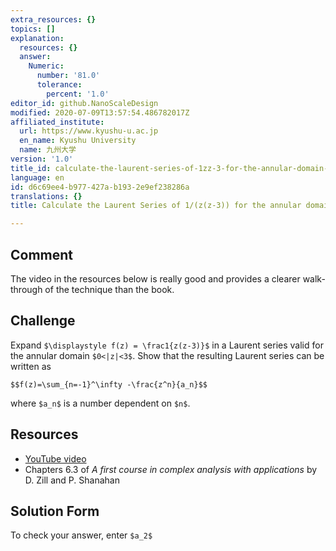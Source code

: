 ```yaml
---
extra_resources: {}
topics: []
explanation:
  resources: {}
  answer:
    Numeric:
      number: '81.0'
      tolerance:
        percent: '1.0'
editor_id: github.NanoScaleDesign
modified: 2020-07-09T13:57:54.486782017Z
affiliated_institute:
  url: https://www.kyushu-u.ac.jp
  en_name: Kyushu University
  name: 九州大学
version: '1.0'
title_id: calculate-the-laurent-series-of-1zz-3-for-the-annular-domain-0z3
language: en
id: d6c69ee4-b977-427a-b193-2e9ef238286a
translations: {}
title: Calculate the Laurent Series of 1/(z(z-3)) for the annular domain 0<|z|<3

---
```


## Comment
The video in the resources below is really good and provides a clearer walk-through of the technique than the book. 

## Challenge
Expand `$\displaystyle f(z) = \frac1{z(z-3)}$` in a Laurent series valid for the annular domain `$0<|z|<3$`. Show that the resulting Laurent series can be written as

`$$f(z)=\sum_{n=-1}^\infty -\frac{z^n}{a_n}$$`

where `$a_n$` is a number dependent on `$n$`.

## Resources
- [YouTube video](https://www.youtube.com/watch?v=LJrP5PCCpTI&list=PLi7yHjesblV0sSfZzWdSUXGO683n_nJdQ&index=31)
- Chapters 6.3 of *A first course in complex analysis with applications* by D. Zill and P. Shanahan


## Solution Form
To check your answer, enter `$a_2$`